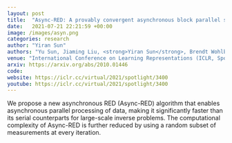 ```yaml
---
layout: post
title:  "Async-RED: A provably convergent asynchronous block parallel stochastic method using deep denoising priors"
date:   2021-07-21 22:21:59 +00:00
image: /images/asyn.png
categories: research
author: "Yiran Sun"
authors: "Yu Sun, Jiaming Liu, <strong>Yiran Sun</strong>, Brendt Wohlberg, Ulugbek S. Kamilov"
venue: "International Conference on Learning Representations (ICLR, Spotlight)"
arxiv: https://arxiv.org/abs/2010.01446
code: 
website: https://iclr.cc/virtual/2021/spotlight/3400
youtube: https://iclr.cc/virtual/2021/spotlight/3400
---
```

We propose a new asynchronous RED (Async-RED) algorithm that enables asynchronous parallel processing of data, making it significantly faster than its serial counterparts for large-scale inverse problems. The computational complexity of Async-RED is further reduced by using a random subset of measurements at every iteration.
